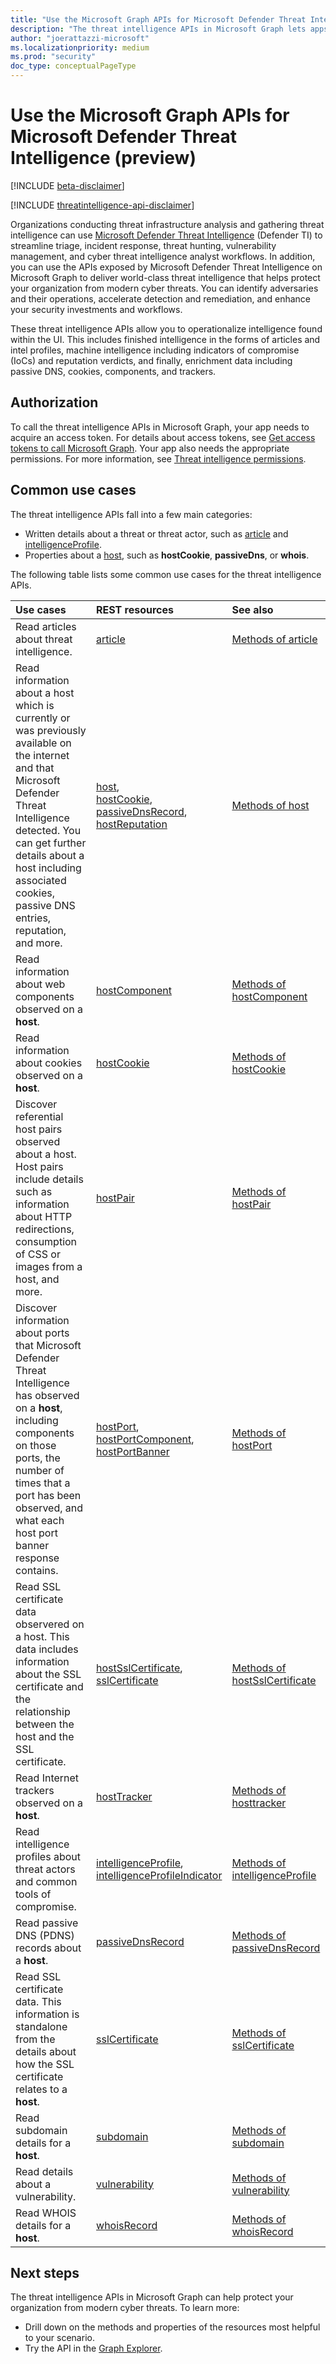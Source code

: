 ```yaml
---
title: "Use the Microsoft Graph APIs for Microsoft Defender Threat Intelligence (preview)"
description: "The threat intelligence APIs in Microsoft Graph lets apps manage administrator tasks for organizations."
author: "joerattazzi-microsoft"
ms.localizationpriority: medium
ms.prod: "security"
doc_type: conceptualPageType
---
```


# Use the Microsoft Graph APIs for Microsoft Defender Threat Intelligence (preview)

[!INCLUDE [beta-disclaimer](../../includes/beta-disclaimer.md)]

[!INCLUDE [threatintelligence-api-disclaimer](../../includes/threatintelligence-api-disclaimer.md)]

Organizations conducting threat infrastructure analysis and gathering threat intelligence can use [Microsoft Defender Threat Intelligence](/defender/threat-intelligence/what-is-microsoft-defender-threat-intelligence-defender-ti) (Defender TI) to streamline triage, incident response, threat hunting, vulnerability management, and cyber threat intelligence analyst workflows. In addition, you can use the APIs exposed by Microsoft Defender Threat Intelligence on Microsoft Graph to deliver world-class threat intelligence that helps protect your organization from modern cyber threats. You can identify adversaries and their operations, accelerate detection and remediation, and enhance your security investments and workflows.

These threat intelligence APIs allow you to operationalize intelligence found within the UI. This includes finished intelligence in the forms of articles and intel profiles, machine intelligence including indicators of compromise (IoCs) and reputation verdicts, and finally, enrichment data including passive DNS, cookies, components, and trackers.

## Authorization

To call the threat intelligence APIs in Microsoft Graph, your app needs to acquire an access token. For details about access tokens, see [Get access tokens to call Microsoft Graph](/graph/auth/auth-concepts). Your app also needs the appropriate permissions. For more information, see [Threat intelligence permissions](/graph/permissions-reference#threat-intelligence-permissions).

## Common use cases

The threat intelligence APIs fall into a few main categories:

* Written details about a threat or threat actor, such as [article](../resources/security-article.md) and [intelligenceProfile](../resources/security-intelligenceprofile.md).
* Properties about a [host](../resources/security-host.md), such as **hostCookie**, **passiveDns**, or **whois**.

The following table lists some common use cases for the threat intelligence APIs.

| Use cases                               | REST resources                                                      | See also                                                                               |
| :-------------------------------------- | :------------------------------------------------------------------ | :------------------------------------------------------------------------------------- |
| Read articles about threat intelligence. | [article](../resources/security-article.md)                         | [Methods of article](../resources/security-article.md#methods)                         |
| Read information about a host which is currently or was previously available on the internet and that Microsoft Defender Threat Intelligence detected. You can get further details about a host including associated cookies, passive DNS entries, reputation, and more.           | [host](../resources/security-host.md), <br>[hostCookie](../resources/security-hostcookie.md), <br>[passiveDnsRecord](../resources/security-passivednsrecord.md), <br>[hostReputation](security-hostreputation.md)                               | [Methods of host](../resources/security-host.md#methods)                               |
| Read information about web components observed on a **host**.           | [hostComponent](../resources/security-hostcomponent.md)                               | [Methods of hostComponent](../resources/security-hostcomponent.md#methods)                               |
| Read information about cookies observed on a **host**.           | [hostCookie](../resources/security-hostcookie.md)                               | [Methods of hostCookie](../resources/security-hostcookie.md#methods)                               |
| Discover referential host pairs observed about a host. Host pairs include details such as information about HTTP redirections, consumption of CSS or images from a host, and more.           | [hostPair](../resources/security-hostpair.md)                               | [Methods of hostPair](../resources/security-hostpair.md#methods)                               |
| Discover information about ports that Microsoft Defender Threat Intelligence has observed on a **host**, including components on those ports, the number of times that a port has been observed, and what each host port banner response contains.            | [hostPort](../resources/security-hostport.md), <br> [hostPortComponent](../resources/security-hostportcomponent.md), <br>[hostPortBanner](../resources/security-hostportbanner.md) | [Methods of hostPort](../resources/security-hostport.md#methods)                               |
| Read SSL certificate data observered on a host. This data includes information about the SSL certificate and the relationship between the host and the SSL certificate.           | [hostSslCertificate](../resources/security-hostsslcertificate.md), <br> [sslCertificate](../resources/security-sslcertificate.md)                               | [Methods of hostSslCertificate](../resources/security-hostsslcertificate.md#methods)                               |
| Read Internet trackers observed on a **host**.          | [hostTracker](../resources/security-hosttracker.md)                               | [Methods of hosttracker](../resources/security-hosttracker.md#methods)                               |
| Read intelligence profiles about threat actors and common tools of compromise.              | [intelligenceProfile](../resources/security-intelligenceprofile.md), <br>[intelligenceProfileIndicator](../resources/security-intelligenceprofileindicator.md) | [Methods of intelligenceProfile](../resources/security-intelligenceprofile.md#methods) |
| Read passive DNS (PDNS) records about a **host**.           | [passiveDnsRecord](../resources/security-passivednsrecord.md)                               | [Methods of passiveDnsRecord](../resources/security-passivednsrecord.md#methods)                               |
| Read SSL certificate data. This information is standalone from the details about how the SSL certificate relates to a **host**.          | [sslCertificate](../resources/security-sslcertificate.md)                               | [Methods of sslCertificate](../resources/security-sslcertificate.md#methods)                               |
| Read subdomain details for a **host**.          | [subdomain](../resources/security-subdomain.md)                               | [Methods of subdomain](../resources/security-subdomain.md#methods)                               |
| Read details about a vulnerability.      | [vulnerability](../resources/security-vulnerability.md)             | [Methods of vulnerability](../resources/security-vulnerability.md#methods)             |
| Read WHOIS details for a **host**.          | [whoisRecord](../resources/security-whoisrecord.md)                               | [Methods of whoisRecord](../resources/security-whoisrecord.md#methods)                               |

## Next steps

The threat intelligence APIs in Microsoft Graph can help protect your organization from modern cyber threats. To learn more:

- Drill down on the methods and properties of the resources most helpful to your scenario.
- Try the API in the [Graph Explorer](https://developer.microsoft.com/graph/graph-explorer).
